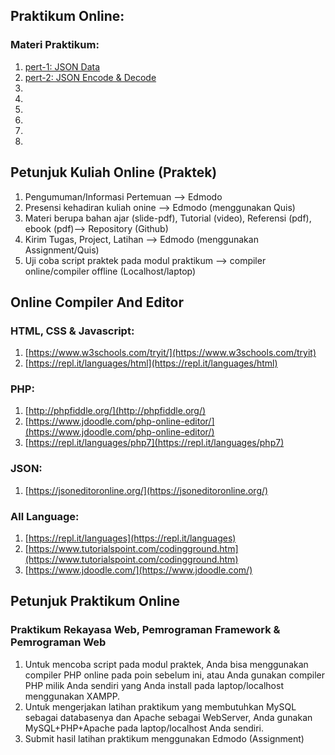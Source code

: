 ## Praktikum Online:
### Materi Praktikum:
1. [pert-1: JSON Data](https://github.com/bernardvery/Genap1920/blob/master/Rekayasa_Web/Praktek_online/pert1/pert1-JSON_Data.pdf)
2. [pert-2: JSON Encode & Decode](http://htmlpreview.github.io/?https://github.com/bernardvery/Genap1920/blob/master/Rekayasa_Web/Praktek_online/pert2/pert2.html)
3. 
4. 
5. 
6. 
7. 
8. 

## Petunjuk Kuliah Online (Praktek)
1. Pengumuman/Informasi Pertemuan --> Edmodo
2. Presensi kehadiran kuliah onine --> Edmodo (menggunakan Quis)
3. Materi berupa bahan ajar (slide-pdf), Tutorial (video), Referensi (pdf), ebook (pdf)--> Repository (Github)
4. Kirim Tugas, Project, Latihan --> Edmodo (menggunakan Assignment/Quis)
5. Uji coba script praktek pada modul praktikum --> compiler online/compiler offline (Localhost/laptop)

## Online Compiler And Editor
### HTML, CSS & Javascript:
1. [https://www.w3schools.com/tryit/](https://www.w3schools.com/tryit)
2. [https://repl.it/languages/html](https://repl.it/languages/html)

### PHP:
1. [http://phpfiddle.org/](http://phpfiddle.org/)
2. [https://www.jdoodle.com/php-online-editor/](https://www.jdoodle.com/php-online-editor/)
3. [https://repl.it/languages/php7](https://repl.it/languages/php7)

### JSON:
1. [https://jsoneditoronline.org/](https://jsoneditoronline.org/)

### All Language:
1. [https://repl.it/languages](https://repl.it/languages)
2. [https://www.tutorialspoint.com/codingground.htm](https://www.tutorialspoint.com/codingground.htm)
3. [https://www.jdoodle.com/](https://www.jdoodle.com/)

## Petunjuk Praktikum Online
### Praktikum Rekayasa Web, Pemrograman Framework & Pemrograman Web
1. Untuk mencoba script pada modul praktek, Anda bisa menggunakan compiler PHP online pada poin sebelum ini, atau Anda gunakan compiler PHP milik Anda sendiri yang Anda install pada laptop/localhost menggunakan XAMPP.
2. Untuk mengerjakan latihan praktikum yang membutuhkan MySQL sebagai databasenya dan Apache sebagai WebServer, Anda gunakan MySQL+PHP+Apache pada laptop/localhost Anda sendiri.
3. Submit hasil latihan praktikum menggunakan Edmodo (Assignment)

